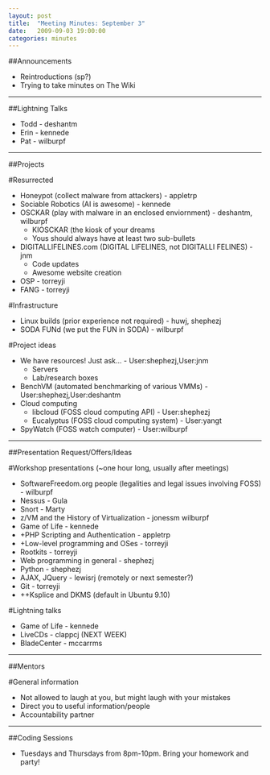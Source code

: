 ```yaml
---
layout: post
title: 	"Meeting Minutes: September 3"
date: 	2009-09-03 19:00:00
categories: minutes
---
```


##Announcements
- Reintroductions (sp?)
- Trying to take minutes on The Wiki

---

##Lightning Talks

- Todd - deshantm
- Erin - kennede
- Pat - wilburpf

---

##Projects

#Resurrected
- Honeypot (collect malware from attackers) - appletrp
- Sociable Robotics (AI is awesome) - kennede
- OSCKAR (play with malware in an enclosed enviornment) - deshantm, wilburpf
  - KIOSCKAR (the kiosk of your dreams
  - Yous should always have at least two sub-bullets
- DIGITALLIFELINES.com (DIGITAL LIFELINES, not DIGITALLI FELINES) - jnm
  - Code updates
  - Awesome website creation
- OSP - torreyji
- FANG - torreyji 

#Infrastructure
- Linux builds (prior experience not required) - huwj, shephezj
- SODA FUNd (we put the FUN in SODA) - wilburpf 

#Project ideas
- We have resources! Just ask... - User:shephezj,User:jnm
  - Servers
  - Lab/research boxes 
- BenchVM (automated benchmarking of various VMMs) - User:shephezj,User:deshantm
- Cloud computing
  - libcloud (FOSS cloud computing API) - User:shephezj
  - Eucalyptus (FOSS cloud computing system) - User:yangt 
- SpyWatch (FOSS watch computer) - User:wilburpf 

---

##Presentation Request/Offers/Ideas

#Workshop presentations (~one hour long, usually after meetings)
- SoftwareFreedom.org people (legalities and legal issues involving FOSS) - wilburpf
- Nessus - Gula
- Snort - Marty
- z/VM and the History of Virtualization - jonessm wilburpf
- Game of Life - kennede
- +PHP Scripting and Authentication - appletrp
- +Low-level programming and OSes - torreyji
- Rootkits - torreyji
- Web programming in general - shephezj
- Python - shephezj
- AJAX, JQuery - lewisrj (remotely or next semester?)
- Git - torreyji
- ++Ksplice and DKMS (default in Ubuntu 9.10) 

#Lightning talks
- Game of Life - kennede
- LiveCDs - clappcj (NEXT WEEK)
- BladeCenter - mccarrms 

---

##Mentors

#General information
- Not allowed to laugh at you, but might laugh with your mistakes
- Direct you to useful information/people
- Accountability partner 

---

##Coding Sessions
- Tuesdays and Thursdays from 8pm-10pm. Bring your homework and party! 
